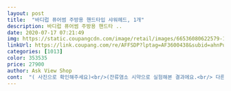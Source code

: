 ```yaml
---
layout: post 
title:  "바디럽 퓨어썸 주방용 핸드타입 샤워헤드, 1개" 
description: 바디럽 퓨어썸 주방용 핸드타 ..
date: 2020-07-17 07:21:49 
img: https://static.coupangcdn.com/image/retail/images/66536080622579-1ce16ffe-f491-4cf1-86ea-591be6f9d0bc.jpg 
linkUrl: https://link.coupang.com/re/AFFSDP?lptag=AF3600438&subid=ahnPublicAsk&pageKey=49871488&itemId=175958321&vendorItemId=3420709336&traceid=V0-113-0186064e44daf12e 
categories: [1013] 
color: 353535 
price: 27900 
author: Ask View Shop 
cont:  "( 사진으로 확인해주세요)<br/>(잔류염소 시약으로 실험해본 결과에요.<br/> 다른 사람 말 못믿어서 제가 해봄! 시약까지 구입했어요.<br/>)<br/>1차(퓨어),2차필터(염소)ㅠㅠ이제 안심하고 계속 사용하려구요<br/>2틀에 걸쳐 있었던 일을 상세히 기재하였습니다^^<br/><br/>그래서 주기적으로 교환하게 되었네요<br/>그런데 이게 무슨일이죠? 노랗게 변합니다ㅠ 설치전과 동일해요.<br/>.<br/><br/>그런데 퓨어썸에서는 주방용이랑 세면대용, 코ㅁ에서 샤워기용을 구입했는데 셋 다 잔류염소 제거는 안된다는 걸 한달 째 되는 날 알았어요.<br/><br/>근처 아파트들에서 녹물이 나온다는 얘기를 듣고 설마했는데 그 와중에 집 샤워기에서 녹물 3초 가량 나오는 걸 목격!!<br/>녹과 이물질제거는 되어도 염소제거는 안된다고... <br/>.<br/>ㅠㅠ<br/>당황하여 판매자문의에 보니 다른분들이 문의한 내용에 답변내용보니<br/>도움이 되시길 바랍니다!<br/>동네는 30년 넘은 동네인데 저희 집 건물은 작년 신축입니다.<br/><br/>부랴부랴 구매한뒤 오매불망 염소필터만 기다리며<br/>비교사진을 보시고 결정해 보세요<br/>사용하면서 깜짝놀랐답니다<br/>샤플에 주방 핸디용 염소제거필터가 있습니다!!!!!!<br/>샤워ㅍㄹ스 잔류염소 제거 필터가 사이즈가 딱이더라고요.<br/><br/>세면대필터 (샤플) 설치하려고 제품 뜯다 보니 이상하게 낯익은 인증번호와 제조원이 보여 확인시 퓨어썸과 샤플 제조가 같은곳 이었던겁니다!!<br/>순간 멘붕이 왔지만 침착하고 제품 개봉후 설치를 진행합니다.<br/><br/>아마도 오래된 수도관에서 나오는 녹물과 물때이듯 보이는데<br/>안보이던 녹물이 필터에 걸러지면서 색 변화 있는 거 보니 녹물제거는 확실히 잘 된다는 생각이 드네요.<br/><br/>어느날 수전헤드를 교체해야해서 우연히 이걸로 교채했는데<br/>어떤 회사가 좋은지 정확한 확인을 위해 구매가 많은 회사 3곳으로 구매했습니다.<br/><br/>어렵지 않게 필터를 설치한뒤 이제 다시 기대를 가지고 염소시약 테스트를 진행합니다.<br/><br/>어이없게도 세탁기 필터만 잔류염소제거 볼이랑 황토볼 등이 들어있어서 잔류염소까지 제거가 되네요;;<br/>어쩐지 이 집으로 이사오고 피부가 난리가 났어요.<br/><br/>여러분 이거에요! 염소필터까지 설치후 염소 테스트시 노랗게 안변합니다ㅠㅠ<br/>우선 신축이니 별탈 없겠지.<br/>.<br/>하며 낫 제품구매시  제공받은 테스트 염소시약으로 설치전 각 위치별 물을 종이컵에 받아 테스트를 진행하는데 헉.<br/>.<br/> ?????노랗게 변합니다ㅠㅠㅠ<br/>육안으로 보아도 녹가루같은것이 끼어있고<br/>이 상품평은 혹여라도 저같은 분이 있을경우 도움이 되었으면 하여<br/>이거 설치하니까 시약 테스트 결과 반응 없음!<br/>이번이 세번째 교환입니다<br/>이제 안보여도 안심할 수 없고 필터 없이는 안될 듯요.<br/><br/>이제 안심이 됩니다!!<br/>일단 저희 집은 녹물이 눈에 보이는 집은 아니에요.<br/><br/>일단 조금만 있다 고민하자 하고 세면대필터를 설치하기로 합니다.<br/><br/>읽어주셔서 감사합니다^^<br/>잔류염소까지 제거되는 필터 사이즈를 보고 구입!<br/>정말 눈에 보이않는 수전으로 오랫동안 얼마나 더러운 찌꺼기물로 야채를 씻고 식기를 세척했는지 모를 노릇입니다<br/>제거를 원하면 어떻게 하라는 방법도 안적어주시고 검색해도 없고.<br/>.<br/><br/>주로 사용하는  샤워기(낫), 세면대(샤플), 싱크대 (퓨어썸) 에 설치할려고 합니다.<br/>( 1달뒤에 필터 비교하여 잘되는곳으로 정기적으로 사용하고자 모두 다르게 구매했습니다)<br/>주방은 해결했는데 세면대를 어떻게 해야 할지 고민이네요.<br/><br/>처음에 순백색이던 필터가 더러운 갈색으로 점점변해가더라구요<br/>처음엔 수돗물이 깨끗하고 안전하니까 또 정수기를 따로 사용하니까 별로 신경않쓰고 일반 수전을 사용했죠<br/>쿠팡맨을 통해 제품 수령후 서둘러 염소필터 설치를 했습니다.<br/><br/>피부 알레르기 증상으로 인해 병원도 다니고 화장품,세제, 옷 등 변경했으나  미미하여  마지막으로 정수필터를 구매했습니다.<br/><br/>한달 조금 넘게 사용했어요.<br/><br/>현재 인천에 신축아파트에 거주하고 있으며, 수돗물 문제가 있는 지역에 거주자는 아닙니다.<br/><br/>혹시 저 3초 녹물 때문인가 싶어서 설치했더니 필터 색 변화가 꾸준히 있는 거 보고 너무 충격받았어요.<br/><br/>화장품 바꾸고 샴푸랑 워시제품 등등 다 바꿔봤는데 효과가 없음... <br/>.<br/><br/>" 
---
```

